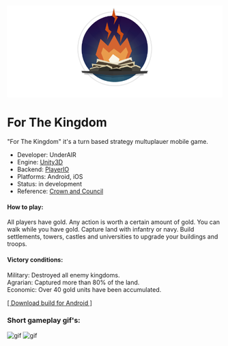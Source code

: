<p align="center"><img src="Art/app_icon_header.png"/></p> 

# For The Kingdom
"For The Kingdom" it's a turn based strategy multuplauer mobile game. 
- Developer: UnderAIR
- Engine: [Unity3D](https://unity.com)
- Backend: [PlayerIO](https://playerio.com)
- Platforms: Android, iOS
- Status: in development
- Reference: [Crown and Council](https://store.steampowered.com/app/444250/Crown_and_Council/)

#### How to play:
All players have gold. Any action is worth a certain amount of gold. You can walk while you have gold. Capture land with infantry or navy. Build settlements, towers, castles and universities to upgrade your buildings and troops.

#### Victory conditions:
Military: Destroyed all enemy kingdoms.<br/>
Agrarian: Captured more than 80% of the land.<br/>
Economic: Over 40 gold units have been accumulated.<br/>

[[ Download build for Android ]](https://github.com/Arman11/ForTheKingdom/raw/master/Build/ForTheKingdom.apk)

### Short gameplay gif's:
![gif](Art/gameplay_demo_1.gif)
![gif](Art/gameplay_demo_2.gif)
